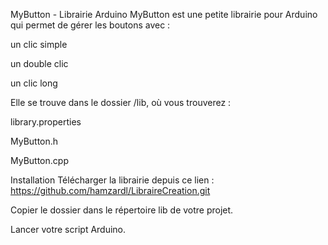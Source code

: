 MyButton - Librairie Arduino
MyButton est une petite librairie pour Arduino qui permet de gérer les boutons avec :

un clic simple

un double clic

un clic long

Elle se trouve dans le dossier /lib, où vous trouverez :

library.properties

MyButton.h

MyButton.cpp

Installation
Télécharger la librairie depuis ce lien :
https://github.com/hamzardl/LibraireCreation.git

Copier le dossier dans le répertoire lib de votre projet.

Lancer votre script Arduino.

